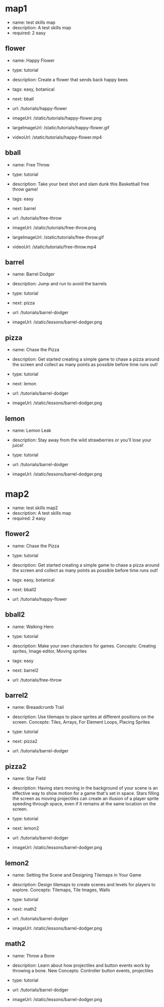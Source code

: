 # map1
* name: test skills map
* description: A test skills map
* required: 2 easy

## flower

* name: Happy Flower
* type: tutorial
* description: Create a flower that sends back happy bees
* tags: easy, botanical
* next: bball

* url: /tutorials/happy-flower
* imageUrl: /static/tutorials/happy-flower.png
* largeImageUrl: /static/tutorials/happy-flower.gif
* videoUrl: /static/tutorials/happy-flower.mp4

## bball

* name: Free Throw
* type: tutorial
* description: Take your best shot and slam dunk this Basketball free throw game!
* tags: easy
* next: barrel

* url: /tutorials/free-throw
* imageUrl: /static/tutorials/free-throw.png
* largeImageUrl: /static/tutorials/free-throw.gif
* videoUrl: /static/tutorials/free-throw.mp4

## barrel

* name: Barrel Dodger
* description: Jump and run to avoid the barrels
* type: tutorial
* next: pizza

* url: /tutorials/barrel-dodger
* imageUrl: /static/lessons/barrel-dodger.png

## pizza

* name: Chase the Pizza
* description: Get started creating a simple game to chase a pizza around the screen and collect as many points as possible before time runs out!
* type: tutorial
* next: lemon

* url: /tutorials/barrel-dodger
* imageUrl: /static/lessons/barrel-dodger.png

## lemon

* name: Lemon Leak
* description: Stay away from the wild strawberries or you'll lose your juice!
* type: tutorial

* url: /tutorials/barrel-dodger
* imageUrl: /static/lessons/barrel-dodger.png


# map2
* name: test skills map2
* description: A test skills map
* required: 2 easy

## flower2

* name: Chase the Pizza
* type: tutorial
* description: Get started creating a simple game to chase a pizza around the screen and collect as many points as possible before time runs out!
* tags: easy, botanical
* next: bball2

* url: /tutorials/happy-flower

## bball2

* name: Walking Hero
* type: tutorial
* description: Make your own characters for games. Concepts: Creating sprites, Image editor, Moving sprites
* tags: easy
* next: barrel2

* url: /tutorials/free-throw

## barrel2

* name: Breaadcrumb Trail
* description: Use tilemaps to place sprites at different positions on the screen. Concepts: Tiles, Arrays, For Element Loops, Placing Sprites
* type: tutorial
* next: pizza2

* url: /tutorials/barrel-dodger

## pizza2

* name: Star Field
* description: Having stars moving in the background of your scene is an effective way to show motion for a game that's set in space. Stars filling the screen as moving projectiles can create an illusion of a player sprite speeding through space, even if it remains at the same location on the screen.
* type: tutorial
* next: lemon2

* url: /tutorials/barrel-dodger
* imageUrl: /static/lessons/barrel-dodger.png

## lemon2

* name: Setting the Scene and Designing Tilemaps in Your Game
* description: Design tilemaps to create scenes and levels for players to explore. Concepts: Tilemaps, Tile Images, Walls
* type: tutorial
* next: math2

* url: /tutorials/barrel-dodger
* imageUrl: /static/lessons/barrel-dodger.png

## math2

* name: Throw a Bone
* description: Learn about how projectiles and button events work by throwing a bone. New Concepts: Controller button events, projectiles
* type: tutorial

* url: /tutorials/barrel-dodger
* imageUrl: /static/lessons/barrel-dodger.png
